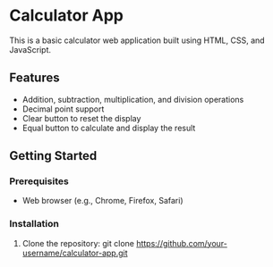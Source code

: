 # Calculator App

This is a basic calculator web application built using HTML, CSS, and JavaScript.



## Features
- Addition, subtraction, multiplication, and division operations
- Decimal point support
- Clear button to reset the display
- Equal button to calculate and display the result

  

## Getting Started
### Prerequisites
- Web browser (e.g., Chrome, Firefox, Safari)


### Installation
1. Clone the repository:
   git clone https://github.com/your-username/calculator-app.git
